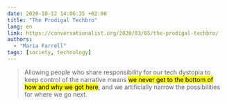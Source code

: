```yaml
---
date: 2020-10-12 14:06:35 +02:00
title: "The Prodigal Techbro"
lang: en
link: https://conversationalist.org/2020/03/05/the-prodigal-techbro/
authors:
  - "Maria Farrell"
tags: [society, technology]
---
```


> Allowing people who share responsibility for our tech dystopia to keep control of the narrative means <mark>we never get to the bottom of how and why we got here</mark>, and we artificially narrow the possibilities for where we go next.
